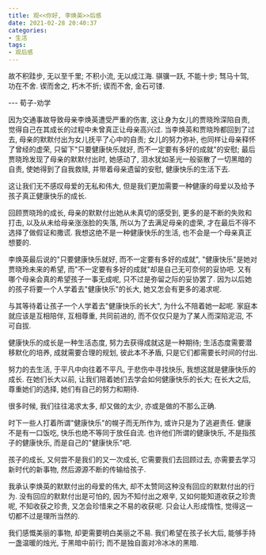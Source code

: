 ```yaml
---
title: 观<<你好, 李焕英>>后感
date: 2021-02-28 20:40:37
categories: 
- 生活
tags:
- 观后感
---
```


故不积跬步, 无以至千里; 不积小流, 无以成江海.
骐骥一跃, 不能十步; 驽马十驾, 功在不舍.
锲而舍之, 朽木不折; 锲而不舍, 金石可镂.

--- 荀子-劝学

<!-- more -->

因为交通事故导致母亲李焕英遭受严重的伤害, 这让身为女儿的贾晓玲深陷自责, 
觉得自己在其成长的过程中未曾真正让母亲高兴过.
当李焕英和贾晓玲都回到了过去, 
母亲的默默付出为女儿抚平了心中的自责; 
女儿的努力弥补, 也同样让母亲释怀了曾经的虚荣, 
只留下"只要健康快乐就好, 而不一定要有多好的成就"的安慰;
最后贾晓玲发现了母亲的默默付出时, 她感动了, 
泪水犹如圣光一般驱散了一切黑暗的自责, 使她得到了自我救赎, 
并带着母亲遗留的安慰, 健康快乐的生活下去.

这让我们无不感叹母爱的无私和伟大, 
但是我们更加需要一种健康的母爱以及给予孩子真正健康快乐的成长.

回顾贾晓玲的成长, 母亲的默默付出她从未真切的感受到, 
更多的是不断的失败和打击, 以及从未给母亲涨涨脸的失落, 
所以为了去满足母亲的虚荣, 才在最后不得不选择了做假证和撒谎. 
我想这绝不是一种健康快乐的生活, 也不会是一个母亲真正想要的.

李焕英最后说的"只要健康快乐就好, 而不一定要有多好的成就", 
"健康快乐"是她对贾晓玲未来的希望, 
而"不一定要有多好的成就"却是自己无可奈何的妥协吧.
又有哪个母亲会真的希望孩子一事无成呢, 只不过是弥留之际的妥协罢了.
因为以后她的孩子将要一个人学着去"健康快乐"的长大, 她又怎会有更多的渴求呢.

与其等待着让孩子一个人学着去"健康快乐的长大", 为什么不陪着她一起呢.
家庭本就应该是互相陪伴, 互相尊重, 共同前进的, 
而不仅仅只是为了某人而深陷泥沼, 不可自拔.

健康快乐的成长是一种生活态度, 努力去获得成就这是一种期待;
生活态度需要潜移默化的培养, 成就需要合理的规划, 
彼此本不矛盾, 只是它们都需要长时间的付出.

努力的去生活, 于平凡中向往着不平凡, 于悲伤中寻找快乐, 我想这就是健康快乐的成长.
在她们长大以前, 让我们陪着她们去学会如何健康快乐的长大;
在长大之后, 尊重她们的选择, 她们有自己的努力和期待.

很多时候, 我们往往渴求太多, 却又做的太少, 亦或是做的不那么正确.

时下一些人打着所谓"健康快乐"的幌子而无所作为, 或许只是为了逃避责任.
健康不是有一口饭吃, 快乐也绝不等同于放任自流.
也许他们所谓的健康快乐, 不是指孩子的健康快乐, 而是自己的"健康快乐"吧.

孩子的成长, 又何尝不是我们的又一次成长, 
它需要我们去回顾过去, 亦需要去学习新时代的新事物,
然后源源不断的传输给孩子.

我承认李焕英的默默付出的母爱的伟大, 却不太赞同这种没有回应的默默付出的行为. 
没有回应的默默付出是可怕的, 因为不知付出之艰辛, 又如何能知道收获之珍贵呢, 
不知收获之珍贵, 又怎会珍惜来之不易的收获呢.
只会让人形成惰性, 觉得这一切都不过是理所当然的.

我们感慨美丽的事物, 却更需要明白美丽之不易.
我们希望在孩子长大后, 能够手持一盏温暖的烛光, 于黑暗中前行;
而不是独自面对冷冰冰的黑暗.
